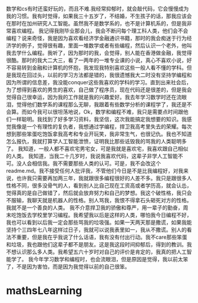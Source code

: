 数学和cs有时还蛮好玩的，而且不难.我经常抑郁时，就会敲代码，它会慢慢成为我的习惯。我有时觉得，如果我三十五岁了，不结婚，不生孩子的话，那我应该会在那时在加州研究人工智能。虽然我不是数学系的，也不是计算机系的，但是我非常喜欢编程。
我记得我刚毕业那会儿，我会不断问每个理工科人类，他们会不会编程？说来奇怪，我是因为喜欢看经济学金融通识书籍，那时的我会痴迷于行为经济学的例子，觉得很有趣，里面一堆数学或者有些编程，然后认识一个老外，他叫我去学什么编程。我听了，因为那时的我，会觉得，别人能在香港做金融，我觉得很酷。那时的我大二大三，看了一两年的一堆专业课的小说，真心不喜欢小说，好不容易转到金融和计算机的怀抱，我发现我特别喜欢这些一般人看不懂的学科。但是我现在回过头，以前的学习方法都是错的，我很遗憾我大二时没有坚持学编程和因为所谓的信息差，我没能conquer这些我喜欢的学科的学习。直到出来社会后，为了想得到喜欢的男生的喜欢，自己做了程序员，现在代码还是很差的，但是我会觉得自己很幸运，因为我的工作就是我的兴趣爱好。我去年学习数学时还在流眼泪，觉得他们数学系的课程那么无聊，我跟着有些数学分析的课程学了，我还是不会算。而如今我可以很坦荡地说，Ok，数学和编程不难，我只是需要点时间跟他们一样聪明。我找到了好多学习资料，我坚信，这次我能搞定我想要的知识。我感觉我像是一个有理性的复仇者，我想通过学编程，捍卫我高考里失去的荣耀。每次想到那些笨蛋吃饱饭拿我高考和专业开玩笑，我非常生气，也很记仇。我也不知道怎么报仇，我就打算学人工智能泄愤，证明我比那些诋毁我的骂我的人类聪明多了。
我知道，一般人都不喜欢宅男宅女，可是我就是喜欢宅，我喜欢跟自己相似的人类。
我知道，当我二十几岁时，我说我喜欢代码，这辈子非学人工智能不可。没人会相信我。我不需要那些人类的认可。可是，我不会改这个readme.md。我不接受任何人批评我，不管他们今日是不是比我编程好，对我来说，也许我只需要再加两三年，我就跟很多编程很好的人差不多。我只是跟很多人性格不同，很多没骨气的人，看到别人比自己现在工资高或者学历高，就会认怂，觉得真的是自己做错了，然后就会放弃努力和自己的梦想。我这个破性格，我只会不服输，我聊天就是机器人的性格。别人骂我，我恨不得拿石头砸死对方的性格。我就不是一个善良的人类。
我不介意捍卫我的骄傲和尊严，用一辈子的勤奋，周末吃饱饭去学校里学习编程。我希望我以后是这样的人类，哪怕我今日编程不好，我也可以看到以后我一定会那些骂我的垃圾强。如果一天两天那是撒谎，如果我能坚持个三四年七八年这样过日子，我就可以说我表里如一，我从不撒谎。别人的看法不重要，但是我在乎我说了什么话语，我有没有付出行动。我不care那些笨蛋和垃圾，我也跟他们这辈子都不是朋友。这是我这段时间抑郁后，得到的教训。我不想认识那么多人类。我希望五六十岁时对自己的评价是肯定的，我真的把人工智能学了。
我今年学习数学和编程时，也会流眼泪，但是原因是觉得，我以前太笨了，不是因为害怕，而是因为我觉得以前的自己很笨。
# mathsLearning
